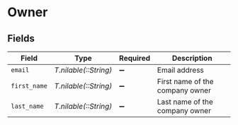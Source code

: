 # Owner


## Fields

| Field                           | Type                            | Required                        | Description                     |
| ------------------------------- | ------------------------------- | ------------------------------- | ------------------------------- |
| `email`                         | *T.nilable(::String)*           | :heavy_minus_sign:              | Email address                   |
| `first_name`                    | *T.nilable(::String)*           | :heavy_minus_sign:              | First name of the company owner |
| `last_name`                     | *T.nilable(::String)*           | :heavy_minus_sign:              | Last name of the company owner  |